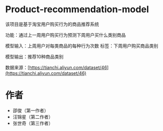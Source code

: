 # Product-recommendation-model
该项目是基于淘宝用户购买行为的商品推荐系统

功能：通过上一周用户购买行为预测下周用户买什么类别商品

模型输入：上周用户对每类商品的每种行为次数  标签：下周用户购买商品类别

模型输出：推荐10种商品类别

数据来源：[https://tianchi.aliyun.com/dataset/46](https://tianchi.aliyun.com/dataset/46)
# 作者
- 邵俊（第一作者）
- 汪锦星（第二作者）
- 张世奇（第三作者）

